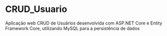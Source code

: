 # CRUD_Usuario
Aplicação web CRUD de Usuários desenvolvida com ASP.NET Core e Entity Framework Core, utilizando MySQL para a persistência de dados
